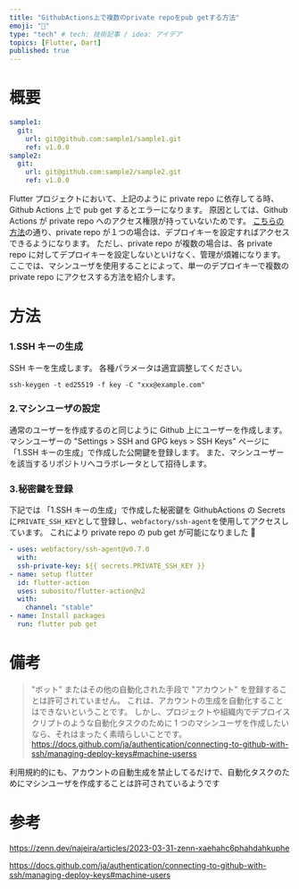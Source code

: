 ```yaml
---
title: "GithubActions上で複数のprivate repoをpub getする方法"
emoji: "👋"
type: "tech" # tech: 技術記事 / idea: アイデア
topics: [Flutter, Dart]
published: true
---
```


# 概要

```yaml
sample1:
  git:
    url: git@github.com:sample1/sample1.git
    ref: v1.0.0
sample2:
  git:
    url: git@github.com:sample2/sample2.git
    ref: v1.0.0
```

Flutter プロジェクトにおいて、上記のように private repo に依存してる時、Github Actions 上で pub get するとエラーになります。
原因としては、Github Actions が private repo へのアクセス権限が持っていないためです。
[こちらの方法](https://zenn.dev/najeira/articles/2023-03-31-zenn-xaehahc6phahdahkuphe)の通り、private repo が１つの場合は、デプロイキーを設定すればアクセスできるようになります。
ただし、private repo が複数の場合は、各 private repo に対してデプロイキーを設定しないといけなく、管理が煩雑になります。
ここでは、マシンユーザを使用することによって、単一のデプロイキーで複数の private repo にアクセスする方法を紹介します。

# 方法

### 1.SSH キーの生成

SSH キーを生成します。
各種パラメータは適宜調整してください。

```shell
ssh-keygen -t ed25519 -f key -C "xxx@example.com"
```

### 2.マシンユーザの設定

通常のユーザーを作成するのと同じように Github 上にユーザーを作成します。
マシンユーザーの "Settings > SSH and GPG keys > SSH Keys" ページに 「1.SSH キーの生成」で作成した公開鍵を登録します。
また、マシンユーザーを該当するリポジトリへコラボレータとして招待します。

### 3.秘密鍵を登録

下記では 「1.SSH キーの生成」で作成した秘密鍵を GithubActions の Secrets に`PRIVATE_SSH_KEY`として登録し、`webfactory/ssh-agent`を使用してアクセスしています。
これにより private repo の pub get が可能になりました 🎉

```yaml
- uses: webfactory/ssh-agent@v0.7.0
  with:
  ssh-private-key: ${{ secrets.PRIVATE_SSH_KEY }}
- name: setup flutter
  id: flutter-action
  uses: subosito/flutter-action@v2
  with:
    channel: "stable"
- name: Install packages
  run: flutter pub get
```

# 備考

> "ボット" またはその他の自動化された手段で "アカウント" を登録することは許可されていません。
> これは、アカウントの生成を自動化することはできないということです。 しかし、プロジェクトや組織内でデプロイスクリプトのような自動化タスクのために 1 つのマシンユーザを作成したいなら、それはまったく素晴らしいことです。
> https://docs.github.com/ja/authentication/connecting-to-github-with-ssh/managing-deploy-keys#machine-userss

利用規約的にも、アカウントの自動生成を禁止してるだけで、自動化タスクのためにマシンユーザを作成することは許可されているようです

# 参考

https://zenn.dev/najeira/articles/2023-03-31-zenn-xaehahc6phahdahkuphe

https://docs.github.com/ja/authentication/connecting-to-github-with-ssh/managing-deploy-keys#machine-users
